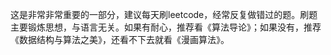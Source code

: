这是非常非常重要的一部分，建议每天刷leetcode，经常反复做错过的题。刷题主要锻炼思想，与语言无关。如果有耐心，推荐看《算法导论》；如果没有，推荐《数据结构与算法之美》，还看不下去就看《漫画算法》。
